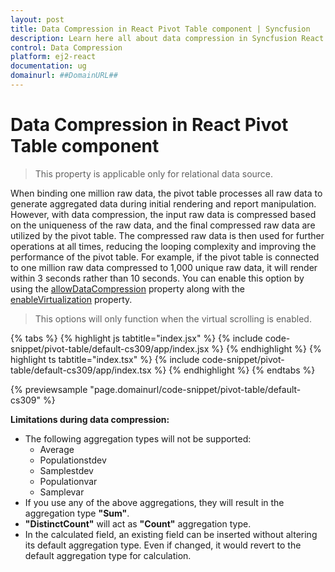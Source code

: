 ```yaml
---
layout: post
title: Data Compression in React Pivot Table component | Syncfusion
description: Learn here all about data compression in Syncfusion React Pivot Table component of Syncfusion Essential JS 2 and more.
control: Data Compression 
platform: ej2-react
documentation: ug
domainurl: ##DomainURL##
---
```


<!-- markdownlint-disable MD036 -->

# Data Compression in React Pivot Table component

> This property is applicable only for relational data source.

When binding one million raw data, the pivot table processes all raw data to generate aggregated data during initial rendering and report manipulation. However, with data compression, the input raw data is compressed based on the uniqueness of the raw data, and the final compressed raw data are utilized by the pivot table. The compressed raw data is then used for further operations at all times, reducing the looping complexity and improving the performance of the pivot table. For example, if the pivot table is connected to one million raw data compressed to 1,000 unique raw data, it will render within 3 seconds rather than 10 seconds. You can enable this option by using the [allowDataCompression](https://ej2.syncfusion.com/react/documentation/api/pivotview/#allowdatacompression) property along with the [enableVirtualization](https://ej2.syncfusion.com/react/documentation/api/pivotview/#enablevirtualization) property.

> This options will only function when the virtual scrolling is enabled.

{% tabs %}
{% highlight js tabtitle="index.jsx" %}
{% include code-snippet/pivot-table/default-cs309/app/index.jsx %}
{% endhighlight %}
{% highlight ts tabtitle="index.tsx" %}
{% include code-snippet/pivot-table/default-cs309/app/index.tsx %}
{% endhighlight %}
{% endtabs %}

 {% previewsample "page.domainurl/code-snippet/pivot-table/default-cs309" %}

**Limitations during data compression:**

- The following aggregation types will not be supported:
  - Average
  - Populationstdev
  - Samplestdev
  - Populationvar
  - Samplevar
- If you use any of the above aggregations, they will result in the aggregation type **"Sum"**.
- **"DistinctCount"** will act as **"Count"** aggregation type.
- In the calculated field, an existing field can be inserted without altering its default aggregation type. Even if changed, it would revert to the default aggregation type for calculation.